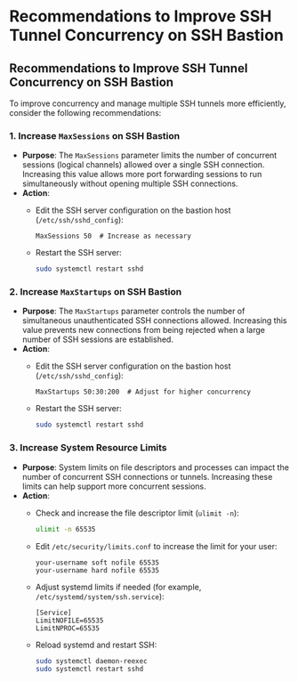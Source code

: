 # Recommendations to Improve SSH Tunnel Concurrency on SSH Bastion

## Recommendations to Improve SSH Tunnel Concurrency on SSH Bastion

To improve concurrency and manage multiple SSH tunnels more efficiently, consider the following recommendations:

### 1. **Increase `MaxSessions` on SSH Bastion**

* **Purpose**: The `MaxSessions` parameter limits the number of concurrent sessions (logical channels) allowed over a single SSH connection. Increasing this value allows more port forwarding sessions to run simultaneously without opening multiple SSH connections.
* **Action**:
  *   Edit the SSH server configuration on the bastion host (`/etc/ssh/sshd_config`):

      ```plaintext
      MaxSessions 50  # Increase as necessary
      ```
  *   Restart the SSH server:

      ```bash
      sudo systemctl restart sshd
      ```

### 2. **Increase `MaxStartups` on SSH Bastion**

* **Purpose**: The `MaxStartups` parameter controls the number of simultaneous unauthenticated SSH connections allowed. Increasing this value prevents new connections from being rejected when a large number of SSH sessions are established.
* **Action**:
  *   Edit the SSH server configuration on the bastion host (`/etc/ssh/sshd_config`):

      ```plaintext
      MaxStartups 50:30:200  # Adjust for higher concurrency
      ```
  *   Restart the SSH server:

      ```bash
      sudo systemctl restart sshd
      ```

### 3. **Increase System Resource Limits**

* **Purpose**: System limits on file descriptors and processes can impact the number of concurrent SSH connections or tunnels. Increasing these limits can help support more concurrent sessions.
* **Action**:
  *   Check and increase the file descriptor limit (`ulimit -n`):

      ```bash
      ulimit -n 65535
      ```
  *   Edit `/etc/security/limits.conf` to increase the limit for your user:

      ```plaintext
      your-username soft nofile 65535
      your-username hard nofile 65535
      ```
  *   Adjust systemd limits if needed (for example, `/etc/systemd/system/ssh.service`):

      ```plaintext
      [Service]
      LimitNOFILE=65535
      LimitNPROC=65535
      ```
  *   Reload systemd and restart SSH:

      ```bash
      sudo systemctl daemon-reexec
      sudo systemctl restart sshd
      ```
